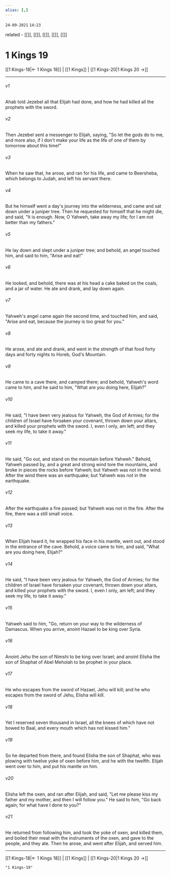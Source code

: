 ```yaml
---
alias: [,]
---
```

`24-09-2021`
`14:23`

related - [[]], [[]], [[]], [[]], [[]]

# 1 Kings 19

[[1 Kings-18|← 1 Kings 18]] | [[1 Kings]] | [[1 Kings-20|1 Kings 20 →]]
***



###### v1 
Ahab told Jezebel all that Elijah had done, and how he had killed all the prophets with the sword. 

###### v2 
Then Jezebel sent a messenger to Elijah, saying, "So let the gods do to me, and more also, if I don't make your life as the life of one of them by tomorrow about this time!" 

###### v3 
When he saw that, he arose, and ran for his life, and came to Beersheba, which belongs to Judah, and left his servant there. 

###### v4 
But he himself went a day's journey into the wilderness, and came and sat down under a juniper tree. Then he requested for himself that he might die, and said, "It is enough. Now, O Yahweh, take away my life; for I am not better than my fathers." 

###### v5 
He lay down and slept under a juniper tree; and behold, an angel touched him, and said to him, "Arise and eat!" 

###### v6 
He looked, and behold, there was at his head a cake baked on the coals, and a jar of water. He ate and drank, and lay down again. 

###### v7 
Yahweh's angel came again the second time, and touched him, and said, "Arise and eat, because the journey is too great for you." 

###### v8 
He arose, and ate and drank, and went in the strength of that food forty days and forty nights to Horeb, God's Mountain. 

###### v9 
He came to a cave there, and camped there; and behold, Yahweh's word came to him, and he said to him, "What are you doing here, Elijah?" 

###### v10 
He said, "I have been very jealous for Yahweh, the God of Armies; for the children of Israel have forsaken your covenant, thrown down your altars, and killed your prophets with the sword. I, even I only, am left; and they seek my life, to take it away." 

###### v11 
He said, "Go out, and stand on the mountain before Yahweh." Behold, Yahweh passed by, and a great and strong wind tore the mountains, and broke in pieces the rocks before Yahweh; but Yahweh was not in the wind. After the wind there was an earthquake; but Yahweh was not in the earthquake. 

###### v12 
After the earthquake a fire passed; but Yahweh was not in the fire. After the fire, there was a still small voice. 

###### v13 
When Elijah heard it, he wrapped his face in his mantle, went out, and stood in the entrance of the cave. Behold, a voice came to him, and said, "What are you doing here, Elijah?" 

###### v14 
He said, "I have been very jealous for Yahweh, the God of Armies; for the children of Israel have forsaken your covenant, thrown down your altars, and killed your prophets with the sword. I, even I only, am left; and they seek my life, to take it away." 

###### v15 
Yahweh said to him, "Go, return on your way to the wilderness of Damascus. When you arrive, anoint Hazael to be king over Syria. 

###### v16 
Anoint Jehu the son of Nimshi to be king over Israel; and anoint Elisha the son of Shaphat of Abel Meholah to be prophet in your place. 

###### v17 
He who escapes from the sword of Hazael, Jehu will kill; and he who escapes from the sword of Jehu, Elisha will kill. 

###### v18 
Yet I reserved seven thousand in Israel, all the knees of which have not bowed to Baal, and every mouth which has not kissed him." 

###### v19 
So he departed from there, and found Elisha the son of Shaphat, who was plowing with twelve yoke of oxen before him, and he with the twelfth. Elijah went over to him, and put his mantle on him. 

###### v20 
Elisha left the oxen, and ran after Elijah, and said, "Let me please kiss my father and my mother, and then I will follow you." He said to him, "Go back again; for what have I done to you?" 

###### v21 
He returned from following him, and took the yoke of oxen, and killed them, and boiled their meat with the instruments of the oxen, and gave to the people, and they ate. Then he arose, and went after Elijah, and served him.

***
[[1 Kings-18|← 1 Kings 18]] | [[1 Kings]] | [[1 Kings-20|1 Kings 20 →]]

```query
"1 Kings-19"
```

